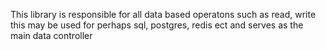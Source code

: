 This library is responsible for all data based operatons such as read, write this may be used for perhaps sql, postgres, redis ect and serves as the main data controller

